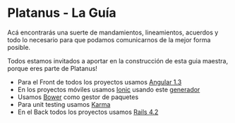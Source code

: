 Platanus - La Guía
=========

Acá encontrarás una suerte de mandamientos, lineamientos, acuerdos y todo lo necesario para que podamos comunicarnos de la mejor forma posible.

Todos estamos invitados a aportar en la construcción de esta guia maestra, porque eres parte de Platanus!

* Para el Front de todos los proyectos usamos [Angular 1.3](/contenido/angular.md)
* En los proyectos móviles usamos [Ionic](/contenido/ionic.md) usando este  [generador](https://github.com/platanus/generator-platanus-ionic)
* Usamos [Bower](/contenido/bower.md) como gestor de paquetes
* Para unit testing usamos [Karma](/contenido/karma.md)
* En el Back todos los proyectos usamos [Rails 4.2](/contenido/rails.md)
